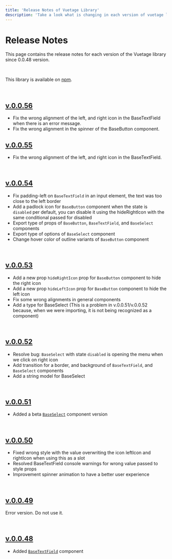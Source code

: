 ```yaml
---
title: 'Release Notes of Vuetage Library'
description: 'Take a look what is changing in each version of vuetage library.'
---
```


# Release Notes

This page contains the release notes for each version of the Vuetage library since 0.0.48 version.

<br>

This library is available on [npm](https://www.npmjs.com/package/vuetage).

<br>

<h2>
    <a href="https://www.npmjs.com/package/vuetage/v/0.0.56" target="_blank" rel="noopener noreferrer">
        v.0.0.56
    </a>
</h2>

- Fix the wrong alignment of the left, and right icon in the BaseTextField when there is an error message.
- Fix the wrong alignment in the spinner of the BaseButton component.

<h2>
    <a href="https://www.npmjs.com/package/vuetage/v/0.0.55" target="_blank" rel="noopener noreferrer">
        v.0.0.55
    </a>
</h2>

- Fix the wrong alignment of the left, and right icon in the BaseTextField.

<br>

<h2>
    <a href="https://www.npmjs.com/package/vuetage/v/0.0.54" target="_blank" rel="noopener noreferrer">
        v.0.0.54
    </a>
</h2>

- Fix padding-left on `BaseTextField` in an input element, the text was too close to the left border
- Add a padlock icon for `BaseButton` component when the state is `disabled` per default, you can disable it using the hideRightIcon with the same conditional passed for disabled
- Export type of props of `BaseButton`, `BaseTextField`, and `BaseSelect` components
- Export type of options of `BaseSelect` component
- Change hover color of outline variants of `BaseButton` component

<br>

<h2>
    <a href="https://www.npmjs.com/package/vuetage/v/0.0.53" target="_blank" rel="noopener noreferrer">
        v.0.0.53
    </a>
</h2>

- Add a new prop `hideRightIcon` prop for `BaseButton` component to hide the right icon
- Add a new prop `hideLeftIcon` prop for `BaseButton` component to hide the left icon
- Fix some wrong alignments in general components
- Add a type for BaseSelect (This is a problem in v.0.0.51/v.0.0.52 because, when we were importing, it is not being recognized as a component)

<br>

<h2>
    <a href="https://www.npmjs.com/package/vuetage/v/0.0.52" target="_blank" rel="noopener noreferrer">
        v.0.0.52
    </a>
</h2>

- Resolve bug: `BaseSelect` with state `disabled` is opening the menu when we click on right icon
- Add transition for a border, and background of `BaseTextField`, and `BaseSelect` components
- Add a string model for BaseSelect

<br>

<h2>
    <a href="https://www.npmjs.com/package/vuetage/v/0.0.51" target="_blank" rel="noopener noreferrer">
        v.0.0.51
    </a>
</h2>

- Added a beta [`BaseSelect`](https://vuetage.vertocode.com/docs/components/base-select) component version

<br>

<h2>
    <a href="https://www.npmjs.com/package/vuetage/v/0.0.50" target="_blank" rel="noopener noreferrer">
        v.0.0.50
    </a>
</h2>

- Fixed wrong style with the value overwriting the icon leftIcon and rightIcon when using this as a slot
- Resolved BaseTextField console warnings for wrong value passed to style props
- Improvement spinner animation to have a better user experience

<br>

<h2>
    <a href="https://www.npmjs.com/package/vuetage/v/0.0.49" target="_blank" rel="noopener noreferrer">
        v.0.0.49
    </a>
</h2>

Error version. Do not use it.

<br>

<h2>
    <a href="https://www.npmjs.com/package/vuetage/v/0.0.48" target="_blank" rel="noopener noreferrer">
        v.0.0.48
    </a>
</h2>

- Added [`BaseTextField`](https://vuetage.vertocode.com/docs/components/base-text-field) component

<br>

